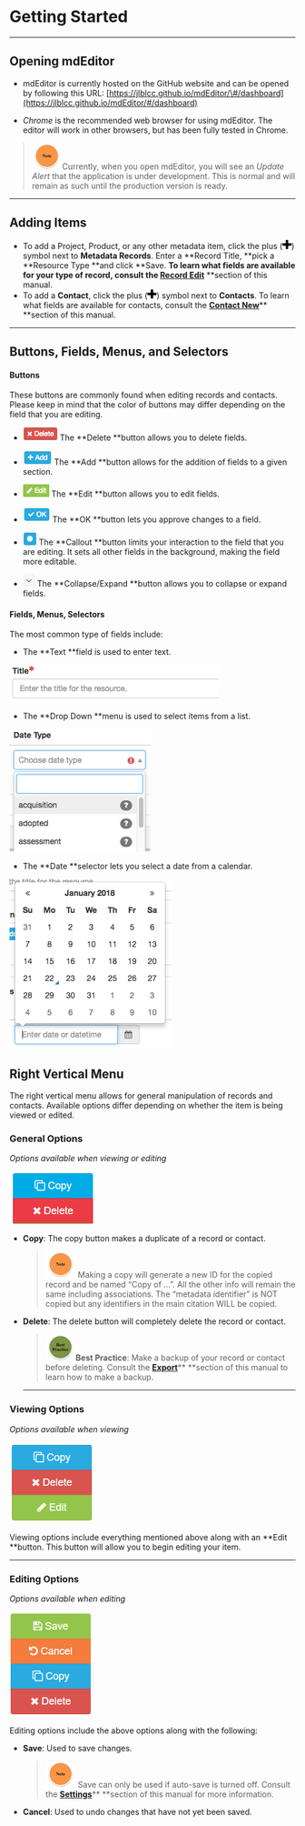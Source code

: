 # Getting Started

---

## Opening mdEditor

* mdEditor is currently hosted on the GitHub website and can be opened by following this URL: [https://jlblcc.github.io/mdEditor/\#/dashboard](https://jlblcc.github.io/mdEditor/#/dashboard)

* _Chrome_ is the recommended web browser for using mdEditor. The editor will work in other browsers, but has been fully tested in Chrome.

> ![](/assets/note_small.png)Currently, when you open mdEditor, you will see an _Update Alert_ that the application is under development. This is normal and will remain as such until the production version is ready.

---

## Adding Items

* To add a Project, Product, or any other metadata item, click the plus \(![](/assets/symbol_plus_16.png)\) symbol next to **Metadata Records**. Enter a **Record Title, **pick a **Resource Type **and click **Save. **To learn what fields are available for your type of record, consult the [**Record Edit**](/record\edit.md)** **section of this manual.
* To add a **Contact**, click the plus \(![](/assets/symbol_plus_16.png)\) symbol next to **Contacts**. To learn what fields are available for contacts, consult the [**Contact New**](/contact\new.md)** **section of this manual.

---

## Buttons, Fields, Menus, and Selectors

#### Buttons

These buttons are commonly found when editing records and contacts. Please keep in mind that the color of buttons may differ depending on the field that you are editing.

* ![](/assets/delete_button.png) The **Delete **button allows you to delete fields.
* ![](/assets/add_button.png) The **Add **button allows for the addition of fields to a given section.

* ![](/assets/edit_field_button.png) The **Edit **button allows you to edit fields.

* ![](/assets/ok_button.png) The **OK **button lets you approve changes to a field.

* ![](/assets/callout_button.png) The **Callout **button limits your interaction to the field that you are editing. It sets all other fields in the background, making the field more editable.

* ![](/assets/expand_collapse_button.png) The **Collapse/Expand **button allows you to collapse or expand fields.

#### Fields, Menus, Selectors

The most common type of fields include:

* The **Text **field is used to enter text.

![](/assets/text_field.png)

* The **Drop Down **menu is used to select items from a list.

![](/assets/drop_down_menu.png)

* The **Date **selector lets you select a date from a calendar.

![](/assets/date_selector.png)

## Right Vertical Menu

The right vertical menu allows for general manipulation of records and contacts. Available options differ depending on whether the item is being viewed or edited.

### General Options

_Options available when viewing or editing_

![](/assets/copy_edit.png)

* **Copy**: The copy button makes a duplicate of a record or contact.
  > ![](/assets/note_small.png) Making a copy will generate a new ID for the copied record and be named “Copy of …”. All the other info will remain the same including associations. The “metadata identifier” is NOT copied but any identifiers in the main citation WILL be copied.
* **Delete**: The delete button will completely delete the record or contact.

  > ![](/assets/best_practice_small.png)**Best Practice**: Make a backup of your record or contact before deleting. Consult the [**Export**](/export.md)** **section of this manual to learn how to make a backup.

  ---

### Viewing Options

_Options available when viewing_

![](/assets/right_vertical_menu_view.png)

Viewing options include everything mentioned above along with an **Edit **button. This button will allow you to begin editing your item.

---

### Editing Options

_Options available when editing_

![](/assets/right_vertical_menu_edit.png)

Editing options include the above options along with the following:

* **Save**: Used to save changes. 
  > ![](/assets/note_small.png) Save can only be used if auto-save is turned off. Consult the [**Settings**](/settings.md)** **section of this manual for more information.
* **Cancel**: Used to undo changes that have not yet been saved.



